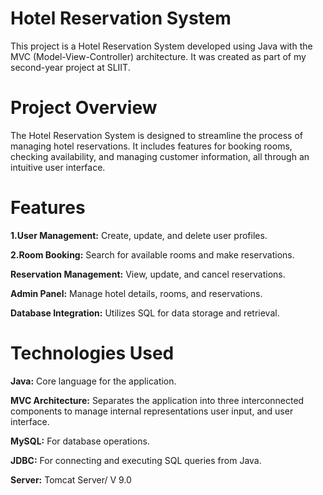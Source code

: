 #  Hotel Reservation System

This project is a Hotel Reservation System developed using Java with the MVC (Model-View-Controller) architecture. It was created as part of my second-year project at SLIIT.

# Project Overview

The Hotel Reservation System is designed to streamline the process of managing hotel reservations. It includes features for booking rooms, checking availability, and managing customer information, all through an intuitive user interface.

# Features

**1.User Management:** Create, update, and delete user profiles.

**2.Room Booking:** Search for available rooms and make reservations.

**Reservation Management:** View, update, and cancel reservations.

**Admin Panel:** Manage hotel details, rooms, and reservations.

**Database Integration:** Utilizes SQL for data storage and retrieval.

# Technologies Used
**Java:** Core language for the application.

**MVC Architecture:** Separates the application into  three interconnected components to manage internal representations user input, and user interface.

**MySQL:** For database operations.

**JDBC:** For connecting and executing SQL queries from Java.

**Server:** Tomcat Server/ V 9.0